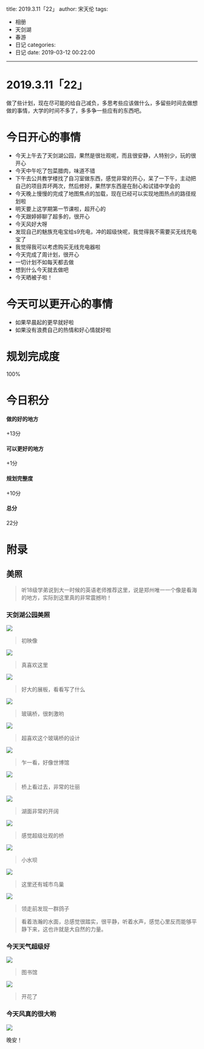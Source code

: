title: 2019.3.11「22」
author: 宋天伦
tags:
  - 相册
  - 天剑湖
  - 春游
  - 日记
categories:
  - 日记
date: 2019-03-12 00:22:00
---
# 2019.3.11「22」
做了些计划，现在尽可能的给自己减负，多思考些应该做什么，多留些时间去做想做的事情，大学的时间不多了，多多争一些应有的东西吧。

# 今日开心的事情
* 今天上午去了天剑湖公园，果然是很壮观呢，而且很安静，人特别少，玩的很开心
* 今天中午吃了包菜腊肉，味道不错
* 下午去公共教学楼找了自习室做东西，感觉非常的开心，呆了一下午，主动把自己的项目弄坏两次，然后修好，果然学东西是在耐心和试错中学会的
* 今天晚上慢慢的完成了地图焦点的加载，现在已经可以实现地图热点的路径规划啦
* 明天要上这学期第一节课啦，超开心的
* 今天跟婷婷聊了超多的，很开心
* 今天风好大呀
* 发现自己的魅族充电宝给s9充电，冲的超级快呢，我觉得我不需要买无线充电宝了
* 我觉得我可以考虑购买无线充电器啦
* 今天完成了周计划，很开心
* 一切计划不如每天都去做
* 想到什么今天就去做吧
* 今天晒被子啦！


# 今天可以更开心的事情
* 如果早晨起的更早就好啦
* 如果没有浪费自己的热情和好心情就好啦

# 规划完成度
100%

# 今日积分
#### 做的好的地方
+13分
#### 可以更好的地方
+1分
#### 规划完整度
+10分
#### 总分
22分

# 附录
## 美照
>听18级学弟说到大一时候的英语老师推荐这里，说是郑州唯一一个像是看海的地方，实际到这里真的非常震撼哟！
### 天剑湖公园美照

![](http://pnabaentf.bkt.clouddn.com/20190311_101600-1.jpg)

>初映像

![](http://pnabaentf.bkt.clouddn.com/20190311_102006.jpg)

>真喜欢这里

![](http://pnabaentf.bkt.clouddn.com/20190311_102124-1.jpg)

>好大的展板，看看写了什么

![](http://pnabaentf.bkt.clouddn.com/20190311_102821.jpg)

>玻璃桥，很刺激哟

![](http://pnabaentf.bkt.clouddn.com/20190311_103437.jpg)

>超喜欢这个玻璃桥的设计

![](http://pnabaentf.bkt.clouddn.com/20190311_102436.jpg)

>乍一看，好像世博馆

![](http://pnabaentf.bkt.clouddn.com/20190311_103034.jpg)

>桥上看过去，非常的壮丽

![](http://pnabaentf.bkt.clouddn.com/20190311_104115.jpg)

>湖面非常的开阔

![](http://pnabaentf.bkt.clouddn.com/20190311_104327.jpg)

>感觉超级壮观的桥

![](http://pnabaentf.bkt.clouddn.com/20190311_103654.jpg)

>小水坝

![](http://pnabaentf.bkt.clouddn.com/20190311_105255.jpg)

>这里还有城市鸟巢

![](http://pnabaentf.bkt.clouddn.com/20190311_105453.jpg)

>领走前发现一群鸽子


>看着浩瀚的水面，总感觉很踏实，很平静，听着水声，感觉心里反而能够平静下来，这也许就是大自然的力量。

### 今天天气超级好

![](http://pnabaentf.bkt.clouddn.com/20190311_130144.jpg)
>图书馆

![](http://pnabaentf.bkt.clouddn.com/20190311_173030.jpg)

>开花了

### 今天风真的很大哟


![](http://pnabaentf.bkt.clouddn.com/20190311_102339.jpg)

晚安！


